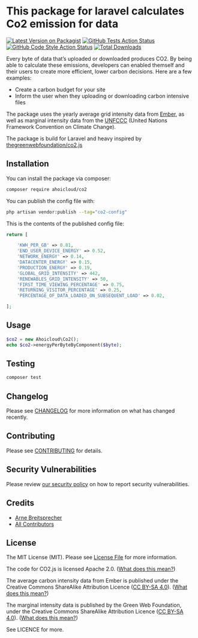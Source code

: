 # This package for laravel calculates Co2 emission for data

[![Latest Version on Packagist](https://img.shields.io/packagist/v/ahoicloud/co2.svg?style=flat-square)](https://packagist.org/packages/ahoicloud/co2)
[![GitHub Tests Action Status](https://img.shields.io/github/actions/workflow/status/ahoicloud/co2/run-tests.yml?branch=main&label=tests&style=flat-square)](https://github.com/ahoicloud/co2/actions?query=workflow%3Arun-tests+branch%3Amain)
[![GitHub Code Style Action Status](https://img.shields.io/github/actions/workflow/status/ahoicloud/co2/fix-php-code-style-issues.yml?branch=main&label=code%20style&style=flat-square)](https://github.com/ahoicloud/co2/actions?query=workflow%3A"Fix+PHP+code+style+issues"+branch%3Amain)
[![Total Downloads](https://img.shields.io/packagist/dt/ahoicloud/co2.svg?style=flat-square)](https://packagist.org/packages/ahoicloud/co2)

Every byte of data that’s uploaded or downloaded produces CO2. By being able to calculate these emissions, developers can enabled themself and their users to create more efficient, lower carbon decisions. Here are a few examples:
+ Create a carbon budget for your site
+ Inform the user when they uploading or downloading carbon intensive files


The package uses the yearly average grid intensity data from [Ember](https://ember-climate.org/data/data-explorer/), as well as marginal intensity data from the [UNFCCC](https://unfccc.int/) (United Nations Framework Convention on Climate Change).

The package is build for Laravel and heavy inspired by [thegreenwebfoundation/co2.js](https://github.com/thegreenwebfoundation/co2.js)



## Installation

You can install the package via composer:

```bash
composer require ahoicloud/co2
```

You can publish the config file with:

```bash
php artisan vendor:publish --tag="co2-config"
```

This is the contents of the published config file:

```php
return [

    'KWH_PER_GB' => 0.81,
    'END_USER_DEVICE_ENERGY' => 0.52,
    'NETWORK_ENERGY' => 0.14,
    'DATACENTER_ENERGY' => 0.15,
    'PRODUCTION_ENERGY' => 0.19,
    'GLOBAL_GRID_INTENSITY' => 442,
    'RENEWABLES_GRID_INTENSITY' => 50,
    'FIRST_TIME_VIEWING_PERCENTAGE' => 0.75,
    'RETURNING_VISITOR_PERCENTAGE' => 0.25,
    'PERCENTAGE_OF_DATA_LOADED_ON_SUBSEQUENT_LOAD' => 0.02,

];
```


## Usage

```php
$co2 = new Ahoicloud\Co2();
echo $co2->energyPerByteByComponent($byte);
```

## Testing

```bash
composer test
```

## Changelog

Please see [CHANGELOG](CHANGELOG.md) for more information on what has changed recently.

## Contributing

Please see [CONTRIBUTING](CONTRIBUTING.md) for details.

## Security Vulnerabilities

Please review [our security policy](../../security/policy) on how to report security vulnerabilities.

## Credits

- [Arne Breitsprecher](https://github.com/ahoicloud)
- [All Contributors](../../contributors)

## License

The MIT License (MIT). Please see [License File](LICENSE.md) for more information.

The code for CO2.js is licensed Apache 2.0. ([What does this mean?](https://tldrlegal.com/license/apache-license-2.0-(apache-2.0)))

The average carbon intensity data from Ember is published under the Creative Commons ShareAlike Attribution Licence ([CC BY-SA 4.0](https://creativecommons.org/licenses/by-sa/4.0/)). ([What does this mean?](https://tldrlegal.com/license/creative-commons-attribution-sharealike-4.0-international-(cc-by-sa-4.0)))

The marginal intensity data is published by the Green Web Foundation, under the Creative Commons ShareAlike Attribution Licence ([CC BY-SA 4.0](https://creativecommons.org/licenses/by-sa/4.0/)). ([What does this mean?](https://tldrlegal.com/license/creative-commons-attribution-sharealike-4.0-international-(cc-by-sa-4.0)))

See LICENCE for more.
